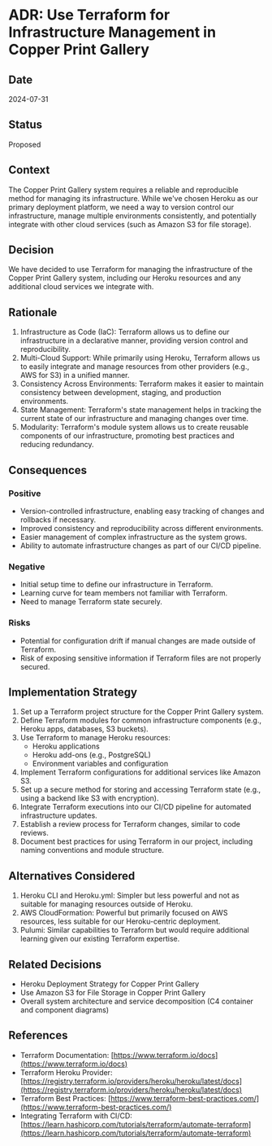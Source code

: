 # ADR: Use Terraform for Infrastructure Management in Copper Print Gallery

## Date
2024-07-31

## Status
Proposed

## Context
The Copper Print Gallery system requires a reliable and reproducible method for managing its infrastructure. While we've chosen Heroku as our primary deployment platform, we need a way to version control our infrastructure, manage multiple environments consistently, and potentially integrate with other cloud services (such as Amazon S3 for file storage).

## Decision
We have decided to use Terraform for managing the infrastructure of the Copper Print Gallery system, including our Heroku resources and any additional cloud services we integrate with.

## Rationale
1. Infrastructure as Code (IaC): Terraform allows us to define our infrastructure in a declarative manner, providing version control and reproducibility.
2. Multi-Cloud Support: While primarily using Heroku, Terraform allows us to easily integrate and manage resources from other providers (e.g., AWS for S3) in a unified manner.
3. Consistency Across Environments: Terraform makes it easier to maintain consistency between development, staging, and production environments.
4. State Management: Terraform's state management helps in tracking the current state of our infrastructure and managing changes over time.
5. Modularity: Terraform's module system allows us to create reusable components of our infrastructure, promoting best practices and reducing redundancy.

## Consequences

### Positive
- Version-controlled infrastructure, enabling easy tracking of changes and rollbacks if necessary.
- Improved consistency and reproducibility across different environments.
- Easier management of complex infrastructure as the system grows.
- Ability to automate infrastructure changes as part of our CI/CD pipeline.

### Negative
- Initial setup time to define our infrastructure in Terraform.
- Learning curve for team members not familiar with Terraform.
- Need to manage Terraform state securely.

### Risks
- Potential for configuration drift if manual changes are made outside of Terraform.
- Risk of exposing sensitive information if Terraform files are not properly secured.

## Implementation Strategy
1. Set up a Terraform project structure for the Copper Print Gallery system.
2. Define Terraform modules for common infrastructure components (e.g., Heroku apps, databases, S3 buckets).
3. Use Terraform to manage Heroku resources:
   - Heroku applications
   - Heroku add-ons (e.g., PostgreSQL)
   - Environment variables and configuration
4. Implement Terraform configurations for additional services like Amazon S3.
5. Set up a secure method for storing and accessing Terraform state (e.g., using a backend like S3 with encryption).
6. Integrate Terraform executions into our CI/CD pipeline for automated infrastructure updates.
7. Establish a review process for Terraform changes, similar to code reviews.
8. Document best practices for using Terraform in our project, including naming conventions and module structure.

## Alternatives Considered
1. Heroku CLI and Heroku.yml: Simpler but less powerful and not as suitable for managing resources outside of Heroku.
2. AWS CloudFormation: Powerful but primarily focused on AWS resources, less suitable for our Heroku-centric deployment.
3. Pulumi: Similar capabilities to Terraform but would require additional learning given our existing Terraform expertise.

## Related Decisions
- Heroku Deployment Strategy for Copper Print Gallery
- Use Amazon S3 for File Storage in Copper Print Gallery
- Overall system architecture and service decomposition (C4 container and component diagrams)

## References
- Terraform Documentation: [https://www.terraform.io/docs](https://www.terraform.io/docs)
- Terraform Heroku Provider: [https://registry.terraform.io/providers/heroku/heroku/latest/docs](https://registry.terraform.io/providers/heroku/heroku/latest/docs)
- Terraform Best Practices: [https://www.terraform-best-practices.com/](https://www.terraform-best-practices.com/)
- Integrating Terraform with CI/CD: [https://learn.hashicorp.com/tutorials/terraform/automate-terraform](https://learn.hashicorp.com/tutorials/terraform/automate-terraform)

